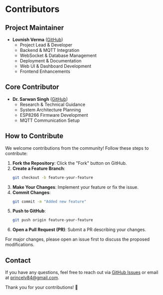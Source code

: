 # Contributors

## Project Maintainer
- **Lovnish Verma** ([GitHub](https://github.com/lovnishVerma))  
  - Project Lead & Developer
  - Backend & MQTT Integration
  - WebSocket & Database Management
  - Deployment & Documentation
  - Web UI & Dashboard Development
  - Frontend Enhancements

## Core Contributor
- **Dr. Sarwan Singh** ([GitHub](https://github.com/sarwansingh))  
  - Research & Technical Guidance
  - System Architecture Planning
  - ESP8266 Firmware Development
  - MQTT Communication Setup

## How to Contribute
We welcome contributions from the community! Follow these steps to contribute:

1. **Fork the Repository**: Click the "Fork" button on GitHub.
2. **Create a Feature Branch**:
   ```sh
   git checkout -b feature-your-feature
   ```
3. **Make Your Changes**: Implement your feature or fix the issue.
4. **Commit Changes**:
   ```sh
   git commit -m "Added new feature"
   ```
5. **Push to GitHub**:
   ```sh
   git push origin feature-your-feature
   ```
6. **Open a Pull Request (PR)**: Submit a PR describing your changes.

For major changes, please open an issue first to discuss the proposed modifications.

## Contact
If you have any questions, feel free to reach out via [GitHub Issues](https://github.com/lovnishverma/roomcontrol/issues) or email at [princelv84@gmail.com](mailto:princelv84@gmail.com).

Thank you for your contributions! 🚀

